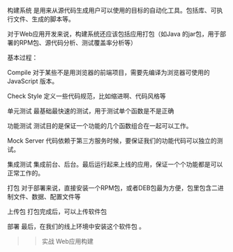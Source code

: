 构建系统  是用来从源代码生成用户可以使用的目标的自动化工具。包括库、可执行文件、生成的脚本等。


对于Web应用开发来说，构建系统还应该包括应用打包（如Java 的jar包，用于部署的RPM包、源代码分析、测试覆盖率分析等） 

基本过程： 

Compile 
   对于某些不是用浏览器的前端项目，需要先编译为浏览器可使用的JavaScript 版本。
  
Check Style 
   定义一些代码规范，比如缩进啊、代码风格等
   
单元测试
  最基础最快速的测试，用于测试单个函数是不是正确  
  
功能测试 
   测试目的是保证一个功能的几个函数组合在一起可以工作。
   
Mock Server 
   代码依赖于第三方服务时候，要保证我们的功能代码可以独立的测试。 
   
集成测试
   集成前台、后台。最后运行起来上线的应用，保证一个个功能都是可以正常工作的。
   
打包
   对于部署来说，直接安装一个RPM包，或者DEB包最为方便，包里包含二进制文件、数据、配置文件等
   
上传包
   打包完成后，可以上传软件包
   
部署
   最后，在我们的线上环境中安装这个软件包 。 
   


>>实战 Web应用构建 










   
   
   
   
   
   
   
   
   
   
   
   
   
   
   
   
